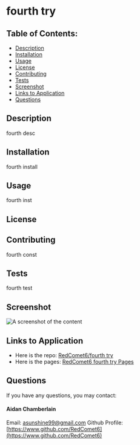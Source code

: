 # fourth try

## Table of Contents:
* [Description](./README.md#description)
* [Installation](./README.md#installation)
* [Usage](./README.md#usage)
* [License](./README.md#license)
* [Contributing](./README.md#contributing)
* [Tests](./README.md#tests)
* [Screenshot](./README.md#screenshot)
* [Links to Application](./README.md#links-to-application)
* [Questions](./README.md#questions)
    
## Description
fourth desc

## Installation
fourth install

## Usage
fourth inst

## License
    
## Contributing
fourth const

## Tests
fourth test

## Screenshot
    
![A screenshot of the content](SCREENSHOTLOC)
    
## Links to Application
    
-   Here is the repo: [RedComet6/fourth try](https://www.)
-   Here is the pages: [RedComet6 fourth try Pages](https://www.)
    
## Questions
If you have any questions, you may contact:

#### Aidan Chamberlain
Email: asunshine99@gmail.com
Github Profile: [https://www.github.com/RedComet6](https://www.github.com/RedComet6)